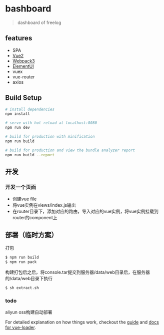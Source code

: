 # bashboard

> dashboard of freelog

## features

- SPA
- [Vue2](https://github.com/vuejs/vue)
- [Webpack3](https://github.com/webpack/webpack)
- [ElementUI](https://github.com/ElemeFE/element)
- vuex
- vue-router
- axios

## Build Setup

``` bash
# install dependencies
npm install

# serve with hot reload at localhost:8080
npm run dev

# build for production with minification
npm run build

# build for production and view the bundle analyzer report
npm run build --report
```

## 开发

### 开发一个页面
- 创建vue file
- 将vue实例在views/index.js输出
- 在router目录下，添加对应的路由，导入对应的vue实例，将vue实例挂载到router的component上


## 部署（临时方案）

打包

```sh
$ npm run build
$ npm run pack
```

构建打包后之后，将console.tar提交到服务器/data/web目录后，在服务器的/data/web目录下执行

```sh
$ sh extract.sh
```

### todo

aliyun oss构建自动部署


For detailed explanation on how things work, checkout the [guide](http://vuejs-templates.github.io/webpack/) and [docs for vue-loader](http://vuejs.github.io/vue-loader).
